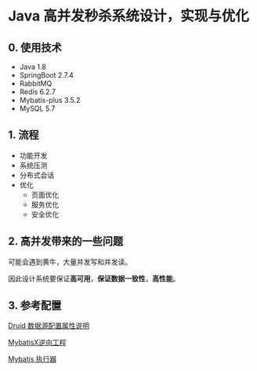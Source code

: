 # Java 高并发秒杀系统设计，实现与优化
## 0. 使用技术
- Java 1.8
- SpringBoot 2.7.4
- RabbitMQ
- Redis 6.2.7
- Mybatis-plus 3.5.2
- MySQL 5.7
## 1. 流程
- 功能开发
- 系统压测
- 分布式会话
- 优化
    - 页面优化
    - 服务优化
    - 安全优化

## 2. 高并发带来的一些问题
可能会遇到黄牛，大量并发写和并发读。

因此设计系统要保证**高可用**，**保证数据一致性**，**高性能**。

## 3. 参考配置
[Druid 数据源配置属性说明](https://github.com/alibaba/druid/wiki/DruidDataSource%E9%85%8D%E7%BD%AE%E5%B1%9E%E6%80%A7%E5%88%97%E8%A1%A8)

[MybatisX逆向工程](https://baomidou.com/pages/ba5b24/#%E5%8A%9F%E8%83%BD)

[Mybatis 执行器](https://blog.csdn.net/zongf0504/article/details/100104029)